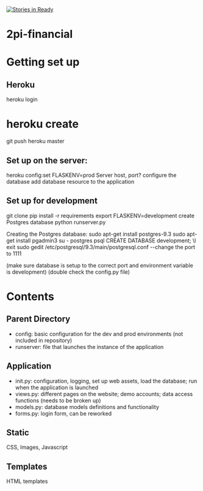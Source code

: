 [![Stories in Ready](https://badge.waffle.io/JPZ13/2pi-financial.png?label=ready&title=Ready)](https://waffle.io/JPZ13/2pi-financial)
# 2pi-financial

# Getting set up

## Heroku

heroku login
# heroku create
git push heroku master

## Set up on the server:

heroku config:set FLASKENV=prod
Server host, port?
configure the database
add database resource to the application

## Set up for development

git clone
pip install -r requirements
export FLASKENV=development
create Postgres database
python runserver.py

Creating the Postgres database:
sudo apt-get install postgres-9.3
sudo apt-get install pgadmin3
su - postgres
psql
CREATE DATABASE development;
\l
exit
sudo gedit /etc/postgresql/9.3/main/postgresql.conf
--change the port to 1111

(make sure database is setup to the correct port and environment variable is development)
(double check the config.py file)

# Contents

## Parent Directory

 - config: basic configuration for the dev and prod environments (not included in repository)
 - runserver: file that launches the instance of the application

## Application

 - init.py: configuration, logging, set up web assets, load the database; run when the application is launched
 - views.py: different pages on the website; demo accounts; data access functions (needs to be broken up)
 - models.py: database models definitions and functionality
 - forms.py: login form, can be reworked

## Static

CSS, Images, Javascript

## Templates

HTML templates
